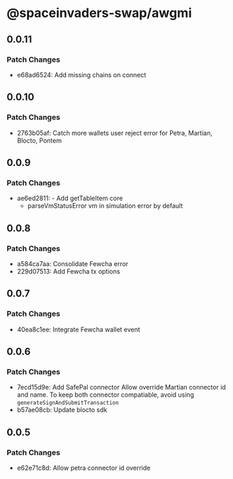 # @spaceinvaders-swap/awgmi

## 0.0.11

### Patch Changes

- e68ad6524: Add missing chains on connect

## 0.0.10

### Patch Changes

- 2763b05af: Catch more wallets user reject error for Petra, Martian, Blocto, Pontem

## 0.0.9

### Patch Changes

- ae6ed2811: - Add getTableItem core
  - parseVmStatusError vm in simulation error by default

## 0.0.8

### Patch Changes

- a584ca7aa: Consolidate Fewcha error
- 229d07513: Add Fewcha tx options

## 0.0.7

### Patch Changes

- 40ea8c1ee: Integrate Fewcha wallet event

## 0.0.6

### Patch Changes

- 7ecd15d9e: Add SafePal connector
  Allow override Martian connector id and name. To keep both connector compatiable, avoid using `generateSignAndSubmitTransaction`
- b57ae08cb: Update blocto sdk

## 0.0.5

### Patch Changes

- e62e71c8d: Allow petra connector id override
